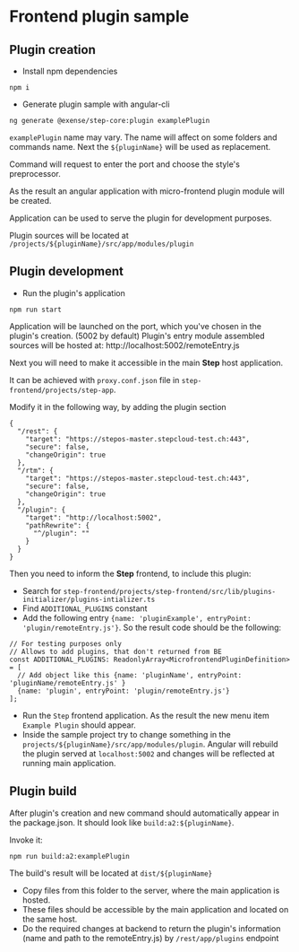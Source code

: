 # Frontend plugin sample

## Plugin creation
- Install npm dependencies
```
npm i
```
- Generate plugin sample with angular-cli
```
ng generate @exense/step-core:plugin examplePlugin
``` 
`examplePlugin` name may vary. The name will affect on some folders and commands name.
Next the `${pluginName}` will be used as replacement.

Command will request to enter the port and choose the style's preprocessor.

As the result an angular application with micro-frontend plugin module will be created.

Application can be used to serve the plugin for development purposes.

Plugin sources will be located at `/projects/${pluginName}/src/app/modules/plugin`

## Plugin development
- Run the plugin's application
```
npm run start
```
Application will be launched on the port, which you've chosen in the plugin's creation. (5002 by default)
Plugin's entry module assembled sources will be hosted at: http://localhost:5002/remoteEntry.js

Next you will need to make it accessible in the main <b>Step</b> host application.

It can be achieved with `proxy.conf.json` file in `step-frontend/projects/step-app`. 

Modify it in the following way, by adding the plugin section
```
{
  "/rest": {
    "target": "https://stepos-master.stepcloud-test.ch:443",
    "secure": false,
    "changeOrigin": true
  },
  "/rtm": {
    "target": "https://stepos-master.stepcloud-test.ch:443",
    "secure": false,
    "changeOrigin": true
  },
  "/plugin": {
    "target": "http://localhost:5002",
    "pathRewrite": {
      "^/plugin": ""
    }
  }
}
```

Then you need to inform the <b>Step</b> frontend, to include this plugin:
- Search for `step-frontend/projects/step-frontend/src/lib/plugins-initializer/plugins-intializer.ts`
- Find `ADDITIONAL_PLUGINS` constant
- Add the following entry `{name: 'pluginExample', entryPoint: 'plugin/remoteEntry.js'}`. So the result code should be the following:
```
// For testing purposes only
// Allows to add plugins, that don't returned from BE
const ADDITIONAL_PLUGINS: ReadonlyArray<MicrofrontendPluginDefinition> = [
  // Add object like this {name: 'pluginName', entryPoint: 'pluginName/remoteEntry.js' }
  {name: 'plugin', entryPoint: 'plugin/remoteEntry.js'}
];
```
- Run the `Step` frontend application. As the result the new menu item `Example Plugin` should appear.
- Inside the sample project try to change something in the `projects/${pluginName}/src/app/modules/plugin`. 
Angular will rebuild the plugin served at `localhost:5002` and changes will be reflected at running main application.

## Plugin build
After plugin's creation and new command should automatically appear in the package.json.
It should look like `build:a2:${pluginName}`.

Invoke it:
```
npm run build:a2:examplePlugin
```
The build's result will be located at `dist/${pluginName}`

- Copy files from this folder to the server, where the main application is hosted.
- These files should be accessible by the main application and located on the same host.
- Do the required changes at backend to return the plugin's information (name and path to the remoteEntry.js) by `/rest/app/plugins` endpoint
